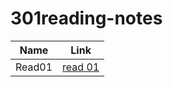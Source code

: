 # 301reading-notes

| Name        | Link                       |
| ----------- | -----------                |
| Read01      | [read 01](read01.md)    |
